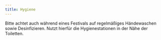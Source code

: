```yaml
---
title: Hygiene
---
```

Bitte achtet auch während eines Festivals auf regelmäßiges Händewaschen sowie Desinfizieren. Nutzt hierfür die Hygienestationen in der Nähe der Toiletten.